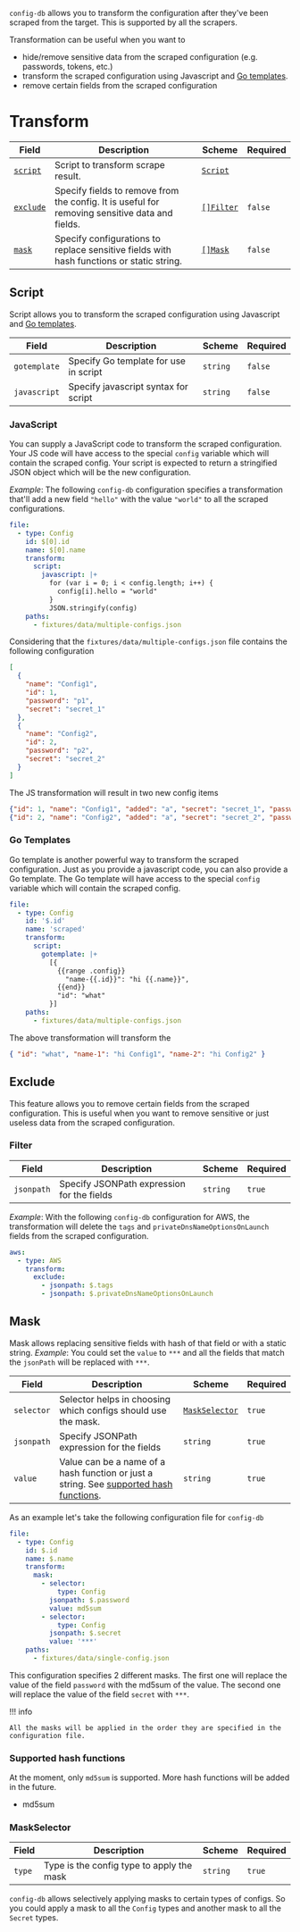 `config-db` allows you to transform the configuration after they've been scraped from the target. This is supported by all the scrapers.

Transformation can be useful when you want to

- hide/remove sensitive data from the scraped configuration (e.g. passwords, tokens, etc.)
- transform the scraped configuration using Javascript and [Go templates](https://pkg.go.dev/text/template).
- remove certain fields from the scraped configuration

# Transform

| Field                | Description                                                                                    | Scheme                | Required |
| -------------------- | ---------------------------------------------------------------------------------------------- | --------------------- | -------- |
| [`script`](#script)  | Script to transform scrape result.                                                             | [`Script`](#script)   |          |
| [`exclude`](#filter) | Specify fields to remove from the config. It is useful for removing sensitive data and fields. | [`[]Filter`](#filter) | `false`  |
| [`mask`](#mask)      | Specify configurations to replace sensitive fields with hash functions or static string.       | [`[]Mask`](#mask)     | `false`  |

## Script

Script allows you to transform the scraped configuration using Javascript and [Go templates](https://pkg.go.dev/text/template).

| Field        | Description                           | Scheme   | Required |
| ------------ | ------------------------------------- | -------- | -------- |
| `gotemplate` | Specify Go template for use in script | `string` | `false`  |
| `javascript` | Specify javascript syntax for script  | `string` | `false`  |

### JavaScript

You can supply a JavaScript code to transform the scraped configuration. Your JS code will have access to the special `config` variable which will contain the scraped config. Your script is expected to return a stringified JSON object which will be the new configuration.

_Example_: The following `config-db` configuration specifies a transformation that'll add a new field `"hello"` with the value `"world"` to all the scraped configurations.

```yaml
file:
  - type: Config
    id: $[0].id
    name: $[0].name
    transform:
      script:
        javascript: |+
          for (var i = 0; i < config.length; i++) {
            config[i].hello = "world"
          }
          JSON.stringify(config)
    paths:
      - fixtures/data/multiple-configs.json
```

Considering that the `fixtures/data/multiple-configs.json` file contains the following configuration

```json
[
  {
    "name": "Config1",
    "id": 1,
    "password": "p1",
    "secret": "secret_1"
  },
  {
    "name": "Config2",
    "id": 2,
    "password": "p2",
    "secret": "secret_2"
  }
]
```

The JS transformation will result in two new config items

```json
{"id": 1, "name": "Config1", "added": "a", "secret": "secret_1", "password": "p1"}
{"id": 2, "name": "Config2", "added": "a", "secret": "secret_2", "password": "p2"}
```

### Go Templates

Go template is another powerful way to transform the scraped configuration. Just as you provide a javascript code, you can also provide a Go template. The Go template will have access to the special `config` variable which will contain the scraped config.

```yaml
file:
  - type: Config
    id: '$.id'
    name: 'scraped'
    transform:
      script:
        gotemplate: |+
          [{
            {{range .config}}
              "name-{{.id}}": "hi {{.name}}",
            {{end}}
            "id": "what"
          }]
    paths:
      - fixtures/data/multiple-configs.json
```

The above transformation will transform the

```json
{ "id": "what", "name-1": "hi Config1", "name-2": "hi Config2" }
```

## Exclude

This feature allows you to remove certain fields from the scraped configuration. This is useful when you want to remove sensitive or just useless data from the scraped configuration.

### Filter

| Field      | Description                                | Scheme   | Required |
| ---------- | ------------------------------------------ | -------- | -------- |
| `jsonpath` | Specify JSONPath expression for the fields | `string` | `true`   |

_Example_: With the following `config-db` configuration for AWS, the transformation will delete the `tags` and `privateDnsNameOptionsOnLaunch` fields from the scraped configuration.

```yaml
aws:
  - type: AWS
    transform:
      exclude:
        - jsonpath: $.tags
        - jsonpath: $.privateDnsNameOptionsOnLaunch
```

## Mask

Mask allows replacing sensitive fields with hash of that field or with a static string.
_Example_: You could set the `value` to `***` and all the fields that match the `jsonPath` will be replaced with `***`.

| Field      | Description                                                                                                         | Scheme                          | Required |
| ---------- | ------------------------------------------------------------------------------------------------------------------- | ------------------------------- | -------- |
| `selector` | Selector helps in choosing which configs should use the mask.                                                       | [`MaskSelector`](#maskselector) | `true`   |
| `jsonpath` | Specify JSONPath expression for the fields                                                                          | `string`                        | `true`   |
| `value`    | Value can be a name of a hash function or just a string. See [supported hash functions](#supported-hash-functions). | `string`                        | `true`   |

As an example let's take the following configuration file for `config-db`

```yaml
file:
  - type: Config
    id: $.id
    name: $.name
    transform:
      mask:
        - selector:
            type: Config
          jsonpath: $.password
          value: md5sum
        - selector:
            type: Config
          jsonpath: $.secret
          value: '***'
    paths:
      - fixtures/data/single-config.json
```

This configuration specifies 2 different masks. The first one will replace the value of the field `password` with the md5sum of the value. The second one will replace the value of the field `secret` with `***`.

!!! info

    All the masks will be applied in the order they are specified in the configuration file.

### Supported hash functions

At the moment, only `md5sum` is supported. More hash functions will be added in the future.

- md5sum

### MaskSelector

| Field  | Description                               | Scheme   | Required |
| ------ | ----------------------------------------- | -------- | -------- |
| `type` | Type is the config type to apply the mask | `string` | `true`   |

`config-db` allows selectively applying masks to certain types of configs. So you could apply a mask to all the `Config` types and another mask to all the `Secret` types.
